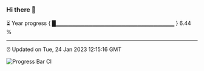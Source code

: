 ### Hi there 👋

⏳ Year progress { █▁▁▁▁▁▁▁▁▁▁▁▁▁▁▁▁▁▁▁▁▁▁▁▁▁▁▁▁▁ } 6.44 %

---

⏰ Updated on Tue, 24 Jan 2023 12:15:16 GMT

![Progress Bar CI](https://github.com/Shyam-Makwana/GitHub-Actions-Demo/workflows/Progress%20Bar%20CI/badge.svg)
